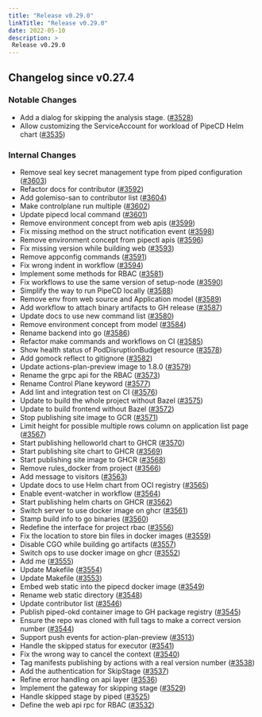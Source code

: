 ```yaml
---
title: "Release v0.29.0"
linkTitle: "Release v0.29.0"
date: 2022-05-10
description: >
 Release v0.29.0
---
```


## Changelog since v0.27.4

### Notable Changes
* Add a dialog for skipping the analysis stage. ([#3528](https://github.com/pipe-cd/pipecd/pull/3528))
* Allow customizing the ServiceAccount for workload of PipeCD Helm chart ([#3535](https://github.com/pipe-cd/pipecd/pull/3535))

### Internal Changes
* Remove seal key secret management type from piped configuration ([#3603](https://github.com/pipe-cd/pipecd/pull/3603))
* Refactor docs for contributor ([#3592](https://github.com/pipe-cd/pipecd/pull/3592))
* Add golemiso-san to contributor list ([#3604](https://github.com/pipe-cd/pipecd/pull/3604))
* Make controlplane run multiple ([#3602](https://github.com/pipe-cd/pipecd/pull/3602))
* Update pipecd local command ([#3601](https://github.com/pipe-cd/pipecd/pull/3601))
* Remove environment concept from web apis ([#3599](https://github.com/pipe-cd/pipecd/pull/3599))
* Fix missing method on the struct notification event ([#3598](https://github.com/pipe-cd/pipecd/pull/3598))
* Remove environment concept from pipectl apis ([#3596](https://github.com/pipe-cd/pipecd/pull/3596))
* Fix missing version while building web ([#3593](https://github.com/pipe-cd/pipecd/pull/3593))
* Remove appconfig commands ([#3591](https://github.com/pipe-cd/pipecd/pull/3591))
* Fix wrong indent in workflow ([#3594](https://github.com/pipe-cd/pipecd/pull/3594))
* Implement some methods for RBAC ([#3581](https://github.com/pipe-cd/pipecd/pull/3581))
* Fix workflows to use the same version of setup-node ([#3590](https://github.com/pipe-cd/pipecd/pull/3590))
* Simplify the way to run PipeCD locally ([#3588](https://github.com/pipe-cd/pipecd/pull/3588))
* Remove env from web source and Application model ([#3589](https://github.com/pipe-cd/pipecd/pull/3589))
* Add workflow to attach binary artifacts to GH release ([#3587](https://github.com/pipe-cd/pipecd/pull/3587))
* Update docs to use new command list ([#3580](https://github.com/pipe-cd/pipecd/pull/3580))
* Remove environment concept from model ([#3584](https://github.com/pipe-cd/pipecd/pull/3584))
* Rename backend into go ([#3586](https://github.com/pipe-cd/pipecd/pull/3586))
* Refactor make commands and workflows on CI ([#3585](https://github.com/pipe-cd/pipecd/pull/3585))
* Show health status of PodDisruptionBudget resource ([#3578](https://github.com/pipe-cd/pipecd/pull/3578))
* Add gomock reflect to gitignore ([#3582](https://github.com/pipe-cd/pipecd/pull/3582))
* Update actions-plan-preview image to 1.8.0 ([#3579](https://github.com/pipe-cd/pipecd/pull/3579))
* Rename the grpc api for the RBAC ([#3573](https://github.com/pipe-cd/pipecd/pull/3573))
* Rename Control Plane keyword ([#3577](https://github.com/pipe-cd/pipecd/pull/3577))
* Add lint and integration test on CI ([#3576](https://github.com/pipe-cd/pipecd/pull/3576))
* Update to build the whole project without Bazel ([#3575](https://github.com/pipe-cd/pipecd/pull/3575))
* Update to build frontend without Bazel ([#3572](https://github.com/pipe-cd/pipecd/pull/3572))
* Stop publishing site image to GCR ([#3571](https://github.com/pipe-cd/pipecd/pull/3571))
* Limit height for possible multiple rows column on application list page ([#3567](https://github.com/pipe-cd/pipecd/pull/3567))
* Start publishing helloworld chart to GHCR ([#3570](https://github.com/pipe-cd/pipecd/pull/3570))
* Start publishing site chart to GHCR ([#3569](https://github.com/pipe-cd/pipecd/pull/3569))
* Start publishing site image to GHCR ([#3568](https://github.com/pipe-cd/pipecd/pull/3568))
* Remove rules_docker from project ([#3566](https://github.com/pipe-cd/pipecd/pull/3566))
* Add message to visitors ([#3563](https://github.com/pipe-cd/pipecd/pull/3563))
* Update docs to use Helm chart from OCI registry ([#3565](https://github.com/pipe-cd/pipecd/pull/3565))
* Enable event-watcher in workflow ([#3564](https://github.com/pipe-cd/pipecd/pull/3564))
* Start publishing helm charts on GHCR ([#3562](https://github.com/pipe-cd/pipecd/pull/3562))
* Switch server to use docker image on ghcr ([#3561](https://github.com/pipe-cd/pipecd/pull/3561))
* Stamp build info to go binaries ([#3560](https://github.com/pipe-cd/pipecd/pull/3560))
* Redefine the interface for project rbac ([#3556](https://github.com/pipe-cd/pipecd/pull/3556))
* Fix the location to store bin files in docker images ([#3559](https://github.com/pipe-cd/pipecd/pull/3559))
* Disable CGO while building go artifacts ([#3557](https://github.com/pipe-cd/pipecd/pull/3557))
* Switch ops to use docker image on ghcr ([#3552](https://github.com/pipe-cd/pipecd/pull/3552))
* Add me ([#3555](https://github.com/pipe-cd/pipecd/pull/3555))
* Update Makefile ([#3554](https://github.com/pipe-cd/pipecd/pull/3554))
* Update Makefile ([#3553](https://github.com/pipe-cd/pipecd/pull/3553))
* Embed web static into the pipecd docker image ([#3549](https://github.com/pipe-cd/pipecd/pull/3549))
* Rename web static directory ([#3548](https://github.com/pipe-cd/pipecd/pull/3548))
* Update contributor list ([#3546](https://github.com/pipe-cd/pipecd/pull/3546))
* Publish piped-okd container image to GH package registry ([#3545](https://github.com/pipe-cd/pipecd/pull/3545))
* Ensure the repo was cloned with full tags to make a correct version number ([#3544](https://github.com/pipe-cd/pipecd/pull/3544))
* Support push events for action-plan-preview ([#3513](https://github.com/pipe-cd/pipecd/pull/3513))
* Handle the skipped status for executor ([#3541](https://github.com/pipe-cd/pipecd/pull/3541))
* Fix the wrong way to cancel the context ([#3540](https://github.com/pipe-cd/pipecd/pull/3540))
* Tag manifests publishing by actions with a real version number ([#3538](https://github.com/pipe-cd/pipecd/pull/3538))
* Add the authentication for SkipStage ([#3537](https://github.com/pipe-cd/pipecd/pull/3537))
* Refine error handling on api layer ([#3536](https://github.com/pipe-cd/pipecd/pull/3536))
* Implement the gateway for skipping stage ([#3529](https://github.com/pipe-cd/pipecd/pull/3529))
* Handle skipped stage by piped ([#3525](https://github.com/pipe-cd/pipecd/pull/3525))
* Define the web api rpc for RBAC ([#3532](https://github.com/pipe-cd/pipecd/pull/3532))
